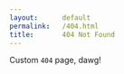 ```yaml
---
layout:      default
permalink:   /404.html
title:       404 Not Found
---
```



Custom `404` page, dawg!
